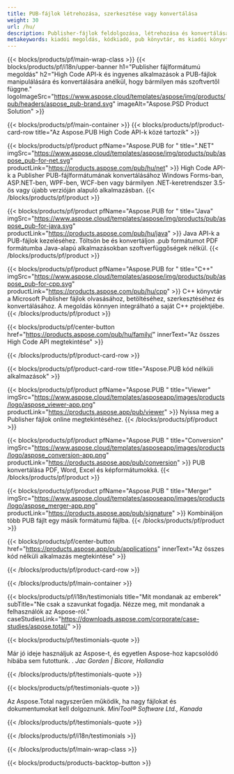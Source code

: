 ```yaml
---
title: PUB-fájlok létrehozása, szerkesztése vagy konvertálása
weight: 30
url: /hu/
description: Publisher-fájlok feldolgozása, létrehozása és konvertálása programozottan a High Code API-kkal. Integrálja a funkcionalitást a termékébe!
metakeywords: kiadói megoldás, kódkiadó, pub könyvtár, ms kiadói könyvtár
---
```


{{< blocks/products/pf/main-wrap-class >}}
{{< blocks/products/pf/i18n/upper-banner h1="Publisher fájlformátumú megoldás" h2="High Code API-k és ingyenes alkalmazások a PUB-fájlok manipulálására és konvertálására anélkül, hogy bármilyen más szoftvertől függne."  logoImageSrc="https://www.aspose.cloud/templates/aspose/img/products/pub/headers/aspose_pub-brand.svg" imageAlt="Aspose.PSD Product Solution" >}}

{{< blocks/products/pf/main-container >}}
{{< blocks/products/pf/product-card-row title="Az Aspose.PUB High Code API-k közé tartozik" >}}

{{< blocks/products/pf/product pfName="Aspose.PUB for " title=".NET" imgSrc="https://www.aspose.cloud/templates/aspose/img/products/pub/aspose_pub-for-net.svg" productLink="https://products.aspose.com/pub/hu/net" >}}
High Code API-k a Publisher PUB-fájlformátumának konvertálásához Windows Forms-ban, ASP.NET-ben, WPF-ben, WCF-ben vagy bármilyen .NET-keretrendszer 3.5-ös vagy újabb verzióján alapuló alkalmazásban.
{{< /blocks/products/pf/product >}}

{{< blocks/products/pf/product pfName="Aspose.PUB for " title="Java" imgSrc="https://www.aspose.cloud/templates/aspose/img/products/pub/aspose_pub-for-java.svg" productLink="https://products.aspose.com/pub/hu/java" >}}
Java API-k a PUB-fájlok kezeléséhez. Töltsön be és konvertáljon .pub formátumot PDF formátumba Java-alapú alkalmazásokban szoftverfüggőségek nélkül.
{{< /blocks/products/pf/product >}}

{{< blocks/products/pf/product pfName="Aspose.PUB for " title="C++" imgSrc="https://www.aspose.cloud/templates/aspose/img/products/pub/aspose_pub-for-cpp.svg" productLink="https://products.aspose.com/pub/hu/cpp" >}}
C++ könyvtár a Microsoft Publisher fájlok olvasásához, betöltéséhez, szerkesztéséhez és konvertálásához. A megoldás könnyen integrálható a saját C++ projektjébe.
{{< /blocks/products/pf/product >}}

{{< blocks/products/pf/center-button href="https://products.aspose.com/pub/hu/family/" innerText="Az összes High Code API megtekintése" >}}

{{< /blocks/products/pf/product-card-row >}}

{{< blocks/products/pf/product-card-row title="Aspose.PUB kód nélküli alkalmazások" >}}

{{< blocks/products/pf/product pfName="Aspose.PUB " title="Viewer" imgSrc="https://www.aspose.cloud/templates/asposeapp/images/products/logo/aspose_viewer-app.png" productLink="https://products.aspose.app/pub/viewer" >}} Nyissa meg a Publisher fájlok online megtekintéséhez. {{< /blocks/products/pf/product >}}

{{< blocks/products/pf/product pfName="Aspose.PUB " title="Conversion" imgSrc="https://www.aspose.cloud/templates/asposeapp/images/products/logo/aspose_conversion-app.png" productLink="https://products.aspose.app/pub/conversion" >}} PUB konvertálása PDF, Word, Excel és képformátumokká. {{< /blocks/products/pf/product >}}

{{< blocks/products/pf/product pfName="Aspose.PUB " title="Merger" imgSrc="https://www.aspose.cloud/templates/asposeapp/images/products/logo/aspose_merger-app.png" productLink="https://products.aspose.app/pub/signature" >}} Kombináljon több PUB fájlt egy másik formátumú fájlba. {{< /blocks/products/pf/product >}}

{{< blocks/products/pf/center-button href="https://products.aspose.app/pub/applications" innerText="Az összes kód nélküli alkalmazás megtekintése" >}}

{{< /blocks/products/pf/product-card-row >}}

{{< /blocks/products/pf/main-container >}}

{{< blocks/products/pf/i18n/testimonials title="Mit mondanak az emberek" subTitle="Ne csak a szavunkat fogadja. Nézze meg, mit mondanak a felhasználók az Aspose-ról." caseStudiesLink="https://downloads.aspose.com/corporate/case-studies/aspose.total/" >}}

{{< blocks/products/pf/testimonials-quote >}}
<p class="first">
 Már jó ideje használjuk az Aspose-t, és egyetlen Aspose-hoz kapcsolódó hibába sem futottunk. .
 <em>
  Jac Gorden | Bicore, Hollandia
 </em>
</p>

{{< /blocks/products/pf/testimonials-quote >}}

{{< blocks/products/pf/testimonials-quote >}}
<p class="second">
 Az Aspose.Total nagyszerűen működik, ha nagy fájlokat és dokumentumokat kell dolgoznunk.
 <em>
  MiniTool® Software Ltd., Kanada
 </em>
</p>

{{< /blocks/products/pf/testimonials-quote >}}

{{< /blocks/products/pf/i18n/testimonials >}}

{{< /blocks/products/pf/main-wrap-class >}}

{{< blocks/products/products-backtop-button >}}